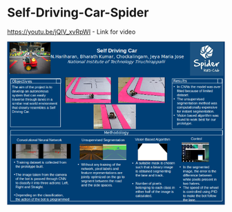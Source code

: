 # Self-Driving-Car-Spider

https://youtu.be/jQlV_xvRpWI - Link for video
  

<p align="center">
<img src="SDC.png" >
</p>
